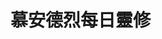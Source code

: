 # 慕安德烈每日靈修

<style>
        .container {
            max-width: 900px;
            margin: 20px auto;
            padding: 10px;
            background: #fff;
            box-shadow: 0 0 5px rgba(0,0,0,0.1);
        }

        h2 {
            text-align: center;
            margin: 10px 0;
            border-top: none;
            border-bottom: none;
        }

        .calendar {
            display: flex;
            flex-wrap: wrap; /* 换行 */
            gap: 10px; /* 设置间隔 */
            justify-content: flex-start; /* 靠左对齐 */
        }

        .day {
            flex: 0 0 calc(14.28% - 10px); /* 7等份，减去间距 */
            text-align: center;
            padding: 10px;
            background-color: #f0f4f8;
            border: 1px solid #dfe3e8;
            border-radius: 5px;
            box-sizing: border-box;
            font-size: 14px;
        }

        .calendar .day a {
            text-decoration: none; /* 去掉下划线 */
            color: #2c662d; /* 设置颜色 */
        }

        .day:hover {
            background-color: #e3efff;
        }
        /* 响应式优化 */
        @media (max-width: 600px) {
            .day {
                flex: 1 0 calc(33.33% - 10px); /* 小屏幕每行3个 */
            }
        }
    </style>